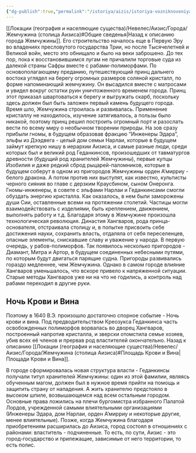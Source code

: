 ```yaml
---
{"dg-publish":true,"permalink":"/istoriya/aizis/istoriya-vozniknoveniya-zhemchuzhiny/","dgPassFrontmatter":true}
---
```



[[Локации (география и населяющие существа)/Невелес/Аизис/Города/Жемчужина (столица Аизиса)#Общие сведенья\|Назад к описанию города Жемчужины]].
Его строительство началось еще в Первую Эру во владениях пресловутого государства Трии, но после Тысячелетней и Великой войн, место это обнищало и было на веки заброшено. До тех пор, пока к восстановившимся лугам не причалили торговые суда из далекой страны Сафры вместе с рабами-полиморфами. По основополагающему преданию, путешествующий принц дальнего востока углядел на берегу огромных размеров соляной кристалл, по форме напоминающий жемчужину. Он высадился вместе с матросами и увидел вокруг остатки руин уничтоженного временем города. Принц этот приказал швартоваться к берегу и выгружать скарб, поскольку здесь должен был быть заложен первый камень будущего города. Время шло, Жемчужина строилась и развивалась. Применение кристаллу не находилось, изучение затягивалось, а пользы было никакой, поэтому принц решил построить огромный порт и разослать вести по всему миру о необычном творении природы. На зов сразу прибыли гномы, в будущем образовав фракцию “Инженеры Эдара”, эльфы из Дээдвега - целый дом семьи Нарлаи, которые в будущем займут крепкую нишу в иерархии Аизиса, и самые разные люди, среди которых был и великий род Геданкинсов, произошедших от тавматургов древности (будущий род хранителей Жемчужины), первые купцы Изобилия и даже редкий сброд рыцарей-паломников, которые в будущем соберут в одном из пригородов Жемчужины орден А’мирриу - белого дракона. А потом против них выступят, как известно, культисты черного сияния во главе с дерзким Краусбином, сыном Онеронга. Гномы-инженеры, в совете с эльфами Нарлаи и Геданкинсами смогли обуздать энергию кристалла. Как оказалось, в нем были заморожены души Сии, оставленные всеми на протяжении столетий. Частицы могли взаимодействовать с изделиями, быть креплением, движением, выполнять работу и т.д. Благодаря этому в Жемчужине произошла технологическая революция. Династия Хангваров, рода принца-основателя, отстраивала столицу и, в попытке присвоить себе достижения науки, сохранить власть, отдаляла от себя переселенцев, опасные элементы, снискавшие славу и уважение у народа. В первую очередь, у рабов-полиморфов. Так появилось несколько пригородов - Диамант, Митра и Артор, в будущем соединенных небесными путями, по которым будут двигаться парящие судна. Пригороды развивались гораздо медленнее, чем Жемчужина. Однако в самом городе влияние Хангваров уменьшалось, что вскоре привело к напряженной ситуации. Старые методы Хангваров уже ни на что не годились, а контроль над рабами переходил в другие руки. 

## Ночь Крови и Вина
Поэтому в 1640 В.Э. произошло достаточно спорное событие - Ночь крови и вина. Под предводительством Креозукса Геданкинса часть освобожденных полиморфов ворвалась во дворец Хангваров, построенный напротив кристалла, и зверски отомстила семье хозяев, убив всех её членов и прервав род властителей окончательно. 
Назад к описанию [[Локации (география и населяющие существа)/Невелес/Аизис/Города/Жемчужина (столица Аизиса)#Площадь Крови и Вина\|Площади Крови и Вина]].


В городе сформировалась новая структура власти - Геданкинсы получали титул хранителей Жемчужины: один из этой фамилии, являясь обученным магом, должен был в нужное время прийти на помощь и защитить страну от нападения. А жить хранителю предстояло в высоком шпиле, возвышающемся над всем остальным городом. Основные права ложились на плечи бургомистра избранного Палатой Лордов, учрежденной самыми влиятельными организациями (Инженеры Эдара, дом Нарлаи, орден А’мирриу и некоторые другие, менее влиятельные). Позже, когда Жемчужина благодаря приобретениям расширилась до Аизиса, город состоял в отношениях с районами: властитель - подчиненные. То есть, по сути, Аизис - это город-государство и прилежащие, зависимые от него территории, то есть полис. 
